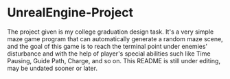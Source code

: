 # UnrealEngine-Project
The project given is my college graduation design task.
It's a very simple maze game program that can automatically generate a random maze scene, and the goal of this game is to reach the terminal point under enemies' disturbance and with the help of player's special abilities such like Time Pausing, Guide Path, Charge, and so on.
This README is still under editing, may be undated sooner or later.
